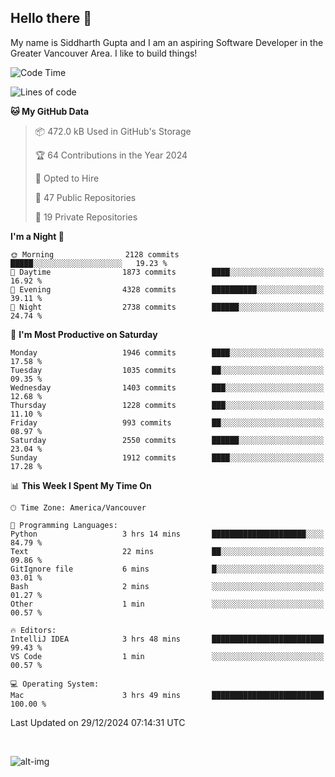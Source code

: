 ## Hello there :wave:

My name is Siddharth Gupta and I am an aspiring Software Developer in the Greater Vancouver Area. I like to build things!

<!-- ![gif](https://github.com/siddg97/siddg97/blob/master/dino.gif) -->

<!--START_SECTION:waka-->
![Code Time](http://img.shields.io/badge/Code%20Time-2%2C003%20hrs%2023%20mins-blue)

![Lines of code](https://img.shields.io/badge/From%20Hello%20World%20I%27ve%20Written-15.7%20million%20lines%20of%20code-blue)

**🐱 My GitHub Data** 

> 📦 472.0 kB Used in GitHub's Storage 
 > 
> 🏆 64 Contributions in the Year 2024
 > 
> 💼 Opted to Hire
 > 
> 📜 47 Public Repositories 
 > 
> 🔑 19 Private Repositories 
 > 
**I'm a Night 🦉** 

```text
🌞 Morning                2128 commits        █████░░░░░░░░░░░░░░░░░░░░   19.23 % 
🌆 Daytime                1873 commits        ████░░░░░░░░░░░░░░░░░░░░░   16.92 % 
🌃 Evening                4328 commits        ██████████░░░░░░░░░░░░░░░   39.11 % 
🌙 Night                  2738 commits        ██████░░░░░░░░░░░░░░░░░░░   24.74 % 
```
📅 **I'm Most Productive on Saturday** 

```text
Monday                   1946 commits        ████░░░░░░░░░░░░░░░░░░░░░   17.58 % 
Tuesday                  1035 commits        ██░░░░░░░░░░░░░░░░░░░░░░░   09.35 % 
Wednesday                1403 commits        ███░░░░░░░░░░░░░░░░░░░░░░   12.68 % 
Thursday                 1228 commits        ███░░░░░░░░░░░░░░░░░░░░░░   11.10 % 
Friday                   993 commits         ██░░░░░░░░░░░░░░░░░░░░░░░   08.97 % 
Saturday                 2550 commits        ██████░░░░░░░░░░░░░░░░░░░   23.04 % 
Sunday                   1912 commits        ████░░░░░░░░░░░░░░░░░░░░░   17.28 % 
```


📊 **This Week I Spent My Time On** 

```text
🕑︎ Time Zone: America/Vancouver

💬 Programming Languages: 
Python                   3 hrs 14 mins       █████████████████████░░░░   84.79 % 
Text                     22 mins             ██░░░░░░░░░░░░░░░░░░░░░░░   09.86 % 
GitIgnore file           6 mins              █░░░░░░░░░░░░░░░░░░░░░░░░   03.01 % 
Bash                     2 mins              ░░░░░░░░░░░░░░░░░░░░░░░░░   01.27 % 
Other                    1 min               ░░░░░░░░░░░░░░░░░░░░░░░░░   00.57 % 

🔥 Editors: 
IntelliJ IDEA            3 hrs 48 mins       █████████████████████████   99.43 % 
VS Code                  1 min               ░░░░░░░░░░░░░░░░░░░░░░░░░   00.57 % 

💻 Operating System: 
Mac                      3 hrs 49 mins       █████████████████████████   100.00 % 
```


 Last Updated on 29/12/2024 07:14:31 UTC
<!--END_SECTION:waka-->

<br>

![alt-img](https://github-readme-stats.vercel.app/api?username=siddg97&count_private=true&theme=nightowl&show_icons=true)

